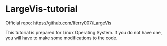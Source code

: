 # LargeVis-tutorial

Official repo: https://github.com/lferry007/LargeVis

This tutorial is prepared for Linux Operating System.
If you do not have one, you will have to make some modifications to the code.
